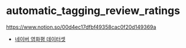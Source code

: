 # automatic_tagging_review_ratings

https://www.notion.so/00d4ec17dfbf49358cac0f20d149369a

- [네이버 영화평 데이터셋](https://github.com/e9t/nsmc)
